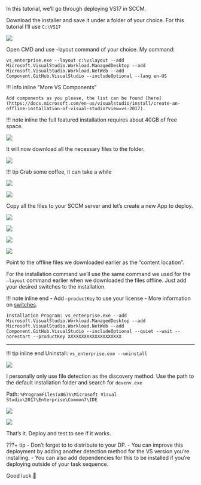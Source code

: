 In this tutorial, we’ll go through deploying VS17 in SCCM.

Download the installer and save it under a folder of your choice. For this tutorial I’ll use `C:\VS17`

![](images/vs1.png)

Open CMD and use -layout command of your choice.
My command:
```
vs_enterprise.exe --layout c:\vslayout --add
Microsoft.VisualStudio.Workload.ManagedDesktop --add
Microsoft.VisualStudio.Workload.NetWeb --add
Component.GitHub.VisualStudio --includeOptional --lang en-US
```

!!! info inline "More VS Components"

    Add components as you please, the list can be found [here](https://docs.microsoft.com/en-us/visualstudio/install/create-an-offline-installation-of-visual-studio?view=vs-2017).

!!! note inline
    the full featured installation requires about 40GB of free space. 

![](images/vs2.png)

It will now download all the necessary files to the folder.

![](images/vs3.png)

!!! tip
    Grab some coffee, it can take a while

![](images/vs4.png)

![](images/vs5.png)

Copy all the files to your SCCM server and let’s create a new App to deploy.

![](images/vs6.png)

![](images/vs7.png)

![](images/vs8.png)

![](images/vs9.png)

Point to the offline files we downloaded earlier as the “content location”.

For the installation command we’ll use the same command we used for the `–layout` command earlier when we downloaded the files offline. Just add your desired switches to the installation.

!!! note inline end
    - Add `–productKey` to use your license
    - More information on [switches](https://docs.microsoft.com/en-us/visualstudio/install/use-command-line-parameters-to-install-visual-studio?view=vs-2019).
```
Installation Program: vs_enterprise.exe --add
Microsoft.VisualStudio.Workload.ManagedDesktop --add
Microsoft.VisualStudio.Workload.NetWeb --add
Component.GitHub.VisualStudio --includeOptional --quiet --wait --norestart --productKey XXXXXXXXXXXXXXXXXXXX
```

---

!!! tip inline end
    Uninstall: `vs_enterprise.exe --uninstall`

![](images/vs10.png)

I personally only use file detection as the discovery method.
Use the path to the default installation folder and search for `devenv.exe`

Path: `%ProgramFiles(x86)%\Microsoft Visual Studio\2017\Enterprise\Common7\IDE`

![](images/vs11.png)

![](images/vs12.png)

That’s it. Deploy and test to see if it works.

???+ tip
    - Don’t forget to to distribute to your DP.
    - You can improve this deployment by adding another detection method for the VS version you’re installing.
    - You can also add dependencies for this to be installed if you’re deploying outside of your task sequence.

Good luck 🙂
